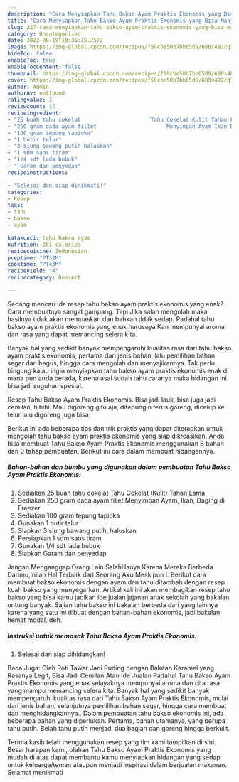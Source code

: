 ```yaml
---
description: "Cara Menyiapkan Tahu Bakso Ayam Praktis Ekonomis yang Bisa Manjain Lidah"
title: "Cara Menyiapkan Tahu Bakso Ayam Praktis Ekonomis yang Bisa Manjain Lidah"
slug: 227-cara-menyiapkan-tahu-bakso-ayam-praktis-ekonomis-yang-bisa-manjain-lidah
category: Uncategorized
date: 2022-08-19T10:35:15.257Z
image: https://img-global.cpcdn.com/recipes/f59cbe50b7bb65d9/680x482cq70/tahu-bakso-ayam-praktis-ekonomis-foto-resep-utama.jpg
hideToc: false
enableToc: true
enableTocContent: false
thumbnail: https://img-global.cpcdn.com/recipes/f59cbe50b7bb65d9/680x482cq70/tahu-bakso-ayam-praktis-ekonomis-foto-resep-utama.jpg
cover: https://img-global.cpcdn.com/recipes/f59cbe50b7bb65d9/680x482cq70/tahu-bakso-ayam-praktis-ekonomis-foto-resep-utama.jpg
author: Admin
authorAv: notfound
ratingvalue: 3
reviewcount: 17
recipeingredient:
- "25 buah tahu cokelat                      Tahu Cokelat Kulit Tahan Lama"
- "250 gram dada ayam fillet                      Menyimpan Ayam Ikan Daging di Freezer"
- "100 gram tepung tapioka"
- "1 butir telur"
- "3 siung bawang putih haluskan"
- "1 sdm saos tiram"
- "1/4 sdt lada bubuk"
- " Garam dan penyedap"
recipeinstructions:

- "Selesai dan siap dinikmati!"
categories:
- Resep
tags:
- tahu
- bakso
- ayam

katakunci: tahu bakso ayam 
nutrition: 281 calories
recipecuisine: Indonesian
preptime: "PT32M"
cooktime: "PT43M"
recipeyield: "4"
recipecategory: Dessert

---
```



Sedang mencari ide resep tahu bakso ayam praktis ekonomis yang enak? Cara membuatnya sangat gampang. Tapi Jika salah mengolah maka hasilnya tidak akan memuaskan dan bahkan tidak sedap. Padahal tahu bakso ayam praktis ekonomis yang enak harusnya Kan mempunyai aroma dan rasa yang dapat memancing selera kita.


Banyak hal yang sedikit banyak mempengaruhi kualitas rasa dari tahu bakso ayam praktis ekonomis, pertama dari jenis bahan, lalu pemilihan bahan segar dan bagus, hingga cara mengolah dan menyajikannya. Tak perlu bingung kalau ingin menyiapkan tahu bakso ayam praktis ekonomis enak di mana pun anda berada, karena asal sudah tahu caranya maka hidangan ini bisa jadi suguhan spesial.

Resep Tahu Bakso Ayam Praktis Ekonomis. Bisa jadi lauk, bisa juga jadi cemilan, hihihi. Mau digoreng gitu aja, ditepungin terus goreng, dicelup ke telur lalu digoreng juga bisa.


Berikut ini ada beberapa tips dan trik praktis yang dapat diterapkan untuk mengolah tahu bakso ayam praktis ekonomis yang siap dikreasikan. Anda bisa membuat Tahu Bakso Ayam Praktis Ekonomis menggunakan 8 bahan dan 0 tahap pembuatan. Berikut ini cara dalam membuat hidangannya.

<!--inarticleads1-->

##### Bahan-bahan dan bumbu yang digunakan dalam pembuatan Tahu Bakso Ayam Praktis Ekonomis:

1. Sediakan 25 buah tahu cokelat                      Tahu Cokelat (Kulit) Tahan Lama
1. Sediakan 250 gram dada ayam fillet                      Menyimpan Ayam, Ikan, Daging di Freezer
1. Sediakan 100 gram tepung tapioka
1. Gunakan 1 butir telur
1. Siapkan 3 siung bawang putih, haluskan
1. Persiapkan 1 sdm saos tiram
1. Gunakan 1/4 sdt lada bubuk
1. Siapkan  Garam dan penyedap


Jangan Menganggap Orang Lain SalahHanya Karena Mereka Berbeda Darimu,Inilah Hal Terbaik dari Seorang Aku Meskipun I. Berikut cara membuat bakso ekonomis dengan ayam dan tahu ditambah dengan resep kuah bakso yang menyegarkan. Artikel kali ini akan membagikan resep tahu bakso yang bisa kamu jadikan ide jualan jajanan anak sekolah yang bakalan untung banyak. Sajian tahu bakso ini bakalan berbeda dari yang lainnya karena yang satu ini dibuat dengan bahan-bahan ekonomis, jadi bakalan hemat modal, deh. 

<!--inarticleads2-->

##### Instruksi untuk memasak Tahu Bakso Ayam Praktis Ekonomis:


1. Selesai dan siap dihidangkan!

Baca Juga: Olah Roti Tawar Jadi Puding dengan Balutan Karamel yang Rasanya Legit, Bisa Jadi Cemilan Atau Ide Jualan Padahal Tahu Bakso Ayam Praktis Ekonomis yang enak selayaknya mempunyai aroma dan cita rasa yang mampu memancing selera kita. Banyak hal yang sedikit banyak mempengaruhi kualitas rasa dari Tahu Bakso Ayam Praktis Ekonomis, mulai dari jenis bahan, selanjutnya pemilihan bahan segar, hingga cara membuat dan menghidangkannya.. Dalam pembuatan tahu bakso ekonomis ini, ada beberapa bahan yang diperlukan. Pertama, bahan utamanya, yang berupa tahu putih. Belah tahu putih menjadi dua bagian dan goreng hingga berkulit. 

Terima kasih telah menggunakan resep yang tim kami tampilkan di sini. Besar harapan kami, olahan Tahu Bakso Ayam Praktis Ekonomis yang mudah di atas dapat membantu kamu menyiapkan hidangan yang sedap untuk keluarga/teman ataupun menjadi inspirasi dalam berjualan makanan. Selamat menikmati
